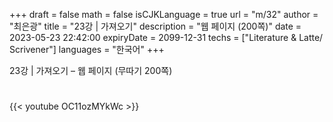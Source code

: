 +++
draft = false
math = false
isCJKLanguage = true
url = "m/32"
author = "최은광"
title = "23강 | 가져오기"
description = "웹 페이지 (200쪽)"
date = 2023-05-23 22:42:00
expiryDate = 2099-12-31
techs = ["Literature & Latte/ Scrivener"]
languages = "한국어"
+++

23강 | 가져오기 – 웹 페이지 (무따기 200쪽)

<!--more--> 

#

{{< youtube OC11ozMYkWc >}}

#